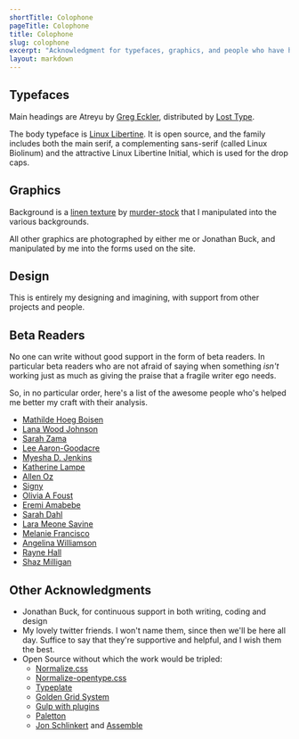 ```yaml
---
shortTitle: Colophone
pageTitle: Colophone
title: Colophone
slug: colophone
excerpt: "Acknowledgment for typefaces, graphics, and people who have helped this site and the different stories to take flight. I owe them my thanks."
layout: markdown
---
```


## Typefaces

Main headings are Atreyu by [Greg Eckler](http://www.theviciouscircus.com/), distributed by [Lost Type](http://losttype.com/).

The body typeface is [Linux Libertine](http://www.linuxlibertine.org/index.php?id=1&L=1). It is open source, and the family includes both the main serif, a complementing sans-serif (called Linux Biolinum) and the attractive Linux Libertine Initial, which is used for the drop caps.

## Graphics

Background is a [linen texture](http://murder-stock.deviantart.com/art/Linen-Texture-1-213796339) by [murder-stock](http://murder-stock.deviantart.com/) that
I manipulated into the various backgrounds.

All other graphics are photographed by either me or Jonathan Buck,
and manipulated by me into the forms used on the site.

## Design

This is entirely my designing and imagining, with support from other
projects and people.

## Beta Readers
No one can write without good support in the form of beta readers. In particular
beta readers who are not afraid of saying when something *isn't* working just as
much as giving the praise that a fragile writer ego needs.

So, in no particular order, here's a list of the awesome people who's helped me
better my craft with their analysis.

* [Mathilde Hoeg Boisen](http://ladyscribble.com/)
* [Lana Wood Johnson](http://lanawoodjohnson.com/)
* [Sarah Zama](http://theoldshelter.com/)
* [Lee Aaron-Goodacre](http://lee.aaron-goodacre.com/)
* [Myesha D. Jenkins](http://myeshadjenkins.com/)
* [Katherine Lampe](https://theshadowsanctuary.wordpress.com/)
* [Allen Oz](https://twitter.com/allenozwriter)
* [Signy](http://www.goodreads.com/user/show/37012936-signy)
* [Olivia A Foust](http://ofoustwritesalot.blogspot.se/)
* [Eremi Amabebe](http://www.eremiamabebe.com/)
* [Sarah Dahl](http://sarah-dahl.com/)
* [Lara Meone Savine](https://twitter.com/larameone)
* [Melanie Francisco](http://www.writehobby.blogspot.se/)
* [Angelina Williamson](http://www.betterthanbullets.com/)
* [Rayne Hall](https://sites.google.com/site/raynehallsdarkfantasyfiction/)
* [Shaz Milligan](http://www.laceydearie.com/)

## Other Acknowledgments
* Jonathan Buck, for continuous support in both writing, coding and design
* My lovely twitter friends. I won't name them, since then we'll be here all
    day. Suffice to say that they're supportive and helpful, and I wish them the best.
* Open Source without which the work would be tripled:
    * [Normalize.css](http://necolas.github.io/normalize.css/)
    * [Normalize-opentype.css](https://github.com/kennethormandy/normalize-opentype.css)
    * [Typeplate](http://typeplate.com/)
    * [Golden Grid System](http://goldengridsystem.com/)
    * [Gulp with plugins](http://gulpjs.com/)
    * [Paletton](http://paletton.com/#uid=40E0u0knNdGg4m6jMhssr9kA55c)
    * [Jon Schlinkert](https://github.com/jonschlinkert) and [Assemble](https://github.com/assemble/assemble)
